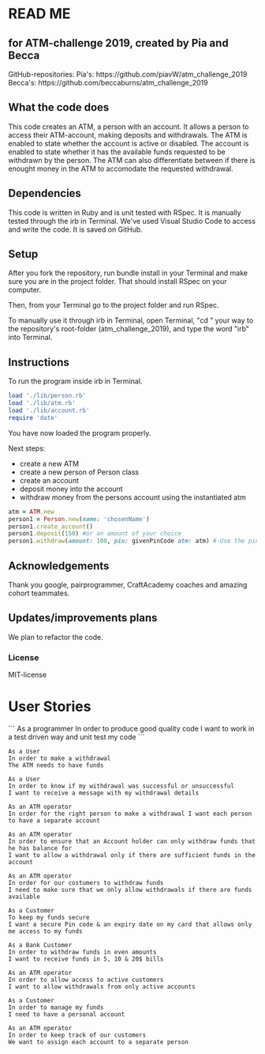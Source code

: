 
<h1>READ ME</h1>
<h2>for ATM-challenge 2019, created by Pia and Becca</h2>
GitHub-repositories:
Pia's: https://github.com/piavW/atm_challenge_2019
Becca's: https://github.com/beccaburns/atm_challenge_2019

<h2>What the code does</h2>
This code creates an ATM, a person with an account. It allows a person to access their ATM-account, making deposits and withdrawals. The ATM is enabled to state whether the account is active or disabled. The account is enabled to state whether it has the available funds requested to be withdrawn by the person. The ATM can also differentiate between if there is enought money in the ATM to accomodate the requested withdrawal. 

<h2>Dependencies</h2>
This code is written in Ruby and is unit tested with RSpec. It is manually tested through the irb in Terminal. We've used Visual Studio Code to access and write the code. It is saved on GitHub. 

<h2>Setup</h2>
After you fork the repository, run bundle install in your Terminal and make sure you are in the project folder. That should install RSpec on your computer.

Then, from your Terminal go to the project folder and run RSpec.

To manually use it through irb in Terminal, open Terminal, "cd " your way to the repository's root-folder (atm_challenge_2019), and type the word "irb" into Terminal.

<h2>Instructions</h2>
To run the program inside irb in Terminal.

```rb 
load './lib/person.rb'
load './lib/atm.rb'
load './lib/account.rb'
require 'date'
```
You have now loaded the program properly. 

Next steps:
- create a new ATM 
- create a new person of Person class
- create an account
- deposit money into the account
- withdraw money from the persons account using the instantiated atm 

```rb
atm = ATM.new 
person1 = Person.new(name: 'chosenName')
person1.create_account()
person1.deposit(150) #or an amount of your choice
person1.withdraw(amount: 100, pin: givenPinCode atm: atm) #-Use the pin given when you create the account
```

<h2>Acknowledgements</h2>
Thank you google, pairprogrammer, CraftAcademy coaches and amazing cohort teammates.

<h2>Updates/improvements plans</h2>
We plan to refactor the code. 

<h3>License</h3>
MIT-license

<h1> User Stories </h1>
```
As a programmer
In order to produce good quality code
I want to work in a test driven way and unit test my code
```

```
As a User       
In order to make a withdrawal      
The ATM needs to have funds
```

```
As a User               
In order to know if my withdrawal was successful or unsuccessful               
I want to receive a message with my withdrawal details
```

```
As an ATM operator          
In order for the right person to make a withdrawal I want each person to have a separate account
```

```
As an ATM operator           
In order to ensure that an Account holder can only withdraw funds that he has balance for           
I want to allow a withdrawal only if there are sufficient funds in the account
```

```
As an ATM operator
In order for our costumers to withdraw funds
I need to make sure that we only allow withdrawals if there are funds available
```

```
As a Customer              
To keep my funds secure             
I want a secure Pin code & an expiry date on my card that allows only me access to my funds
```

```
As a Bank Customer
In order to withdraw funds in even amounts
I want to receive funds in 5, 10 & 20$ bills
```

```
As an ATM operator             
In order to allow access to active customers             
I want to allow withdrawals from only active accounts
```

```
As a Customer
In order to manage my funds
I need to have a personal account
```

```
As an ATM operator
In order to keep track of our customers
We want to assign each account to a separate person
```